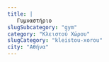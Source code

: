 ```yaml
---
title: |
   Γυμναστήριο
slugSubcategory: "gym"
category: "Κλειστού Χώρου"
slugCategory: "kleistou-xorou"
city: "Αθήνα"
---
```


